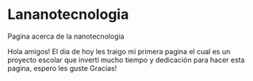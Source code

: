 # Lananotecnologia
Pagina acerca de la nanotecnologia 

Hola amigos!
El dia de hoy les traigo mi primera pagina el cual es un proyecto escolar que invertí mucho tiempo y dedicación para hacer esta pagina, espero les guste
Gracias!
